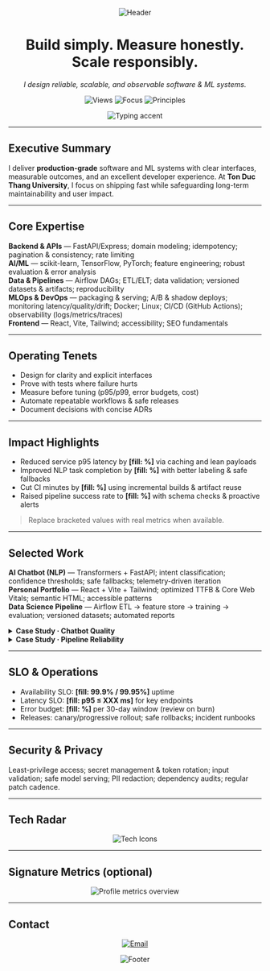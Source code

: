 <p align="center">
  <img src="https://capsule-render.vercel.app/api?type=waving&height=220&color=0:0A66C2,100:111827&text=THONG%20NGUYEN&fontAlign=50&fontAlignY=36&fontSize=52&desc=Software%20Engineer%20·%20AI%2FML%20·%20Systems&descAlignY=58&animation=fadeIn" alt="Header">
</p>

<h1 align="center">Build simply. Measure honestly. Scale responsibly.</h1>
<p align="center"><em>I design reliable, scalable, and observable software & ML systems.</em></p>

<p align="center">
  <img src="https://komarev.com/ghpvc/?username=thongnguyenslife&style=for-the-badge&color=0A66C2" alt="Views">
  <img src="https://img.shields.io/badge/Focus-AI%2FML%20%7C%20Backend%20%7C%20Cloud-111827?style=for-the-badge" alt="Focus">
  <img src="https://img.shields.io/badge/Principles-Clarity%20%7C%20Reliability%20%7C%20Impact-111827?style=for-the-badge" alt="Principles">
</p>

<p align="center">
  <img src="https://readme-typing-svg.demolab.com?font=Inter&weight=700&size=18&pause=1300&center=true&vCenter=true&width=720&duration=3000&color=0A66C2&lines=First+principles.+Clear+interfaces.+Measured+impact." alt="Typing accent">
</p>

---

## Executive Summary

I deliver **production-grade** software and ML systems with clear interfaces, measurable outcomes, and an excellent developer experience. At **Ton Duc Thang University**, I focus on shipping fast while safeguarding long-term maintainability and user impact.

---

## Core Expertise

**Backend & APIs** — FastAPI/Express; domain modeling; idempotency; pagination & consistency; rate limiting  
**AI/ML** — scikit-learn, TensorFlow, PyTorch; feature engineering; robust evaluation & error analysis  
**Data & Pipelines** — Airflow DAGs; ETL/ELT; data validation; versioned datasets & artifacts; reproducibility  
**MLOps & DevOps** — packaging & serving; A/B & shadow deploys; monitoring latency/quality/drift; Docker; Linux; CI/CD (GitHub Actions); observability (logs/metrics/traces)  
**Frontend** — React, Vite, Tailwind; accessibility; SEO fundamentals

---

## Operating Tenets

- Design for clarity and explicit interfaces  
- Prove with tests where failure hurts  
- Measure before tuning (p95/p99, error budgets, cost)  
- Automate repeatable workflows & safe releases  
- Document decisions with concise ADRs

---

## Impact Highlights

- Reduced service p95 latency by **[fill: %]** via caching and lean payloads  
- Improved NLP task completion by **[fill: %]** with better labeling & safe fallbacks  
- Cut CI minutes by **[fill: %]** using incremental builds & artifact reuse  
- Raised pipeline success rate to **[fill: %]** with schema checks & proactive alerts

> Replace bracketed values with real metrics when available.

---

## Selected Work

**AI Chatbot (NLP)** — Transformers + FastAPI; intent classification; confidence thresholds; safe fallbacks; telemetry-driven iteration  
**Personal Portfolio** — React + Vite + Tailwind; optimized TTFB & Core Web Vitals; semantic HTML; accessible patterns  
**Data Science Pipeline** — Airflow ETL → feature store → training → evaluation; versioned datasets; automated reports

<details>
  <summary><b>Case Study · Chatbot Quality</b></summary>
  Tighter labels & thresholds reduce false positives  
  Lightweight model + caching lower p95 latency  
  Clear fallback paths increase successful outcomes
</details>

<details>
  <summary><b>Case Study · Pipeline Reliability</b></summary>
  Schema-drift guards & null checks  
  Pinned dependencies & reproducible runs  
  Scheduled summaries with trend snapshots
</details>

---

## SLO & Operations

- Availability SLO: **[fill: 99.9% / 99.95%]** uptime  
- Latency SLO: **[fill: p95 ≤ XXX ms]** for key endpoints  
- Error budget: **[fill: %]** per 30-day window (review on burn)  
- Releases: canary/progressive rollout; safe rollbacks; incident runbooks

---

## Security & Privacy

Least-privilege access; secret management & token rotation; input validation; safe model serving; PII redaction; dependency audits; regular patch cadence.

---

## Tech Radar

<p align="center">
  <img src="https://skillicons.dev/icons?i=python,cpp,js,ts,react,nodejs,express,fastapi,tailwind,postgres,mysql,redis,sklearn,tensorflow,pytorch,airflow,docker,linux,git,githubactions,kubernetes" alt="Tech Icons">
</p>

---

## Signature Metrics (optional)
<!-- If you add the workflow below, this will render automatically -->
<p align="center">
  <img src="./metrics.svg" alt="Profile metrics overview">
</p>

---

## Contact

<p align="center">
  <a href="mailto:thongnguyenslife@gmail.com">
    <img src="https://img.shields.io/badge/Email-thongnguyenslife%40gmail.com-0A66C2?style=for-the-badge&logo=gmail&logoColor=white" alt="Email">
  </a>
</p>

<p align="center">
  <img src="https://capsule-render.vercel.app/api?type=waving&height=140&color=0:111827,100:0A66C2&section=footer&animation=fadeIn" alt="Footer">
</p>
